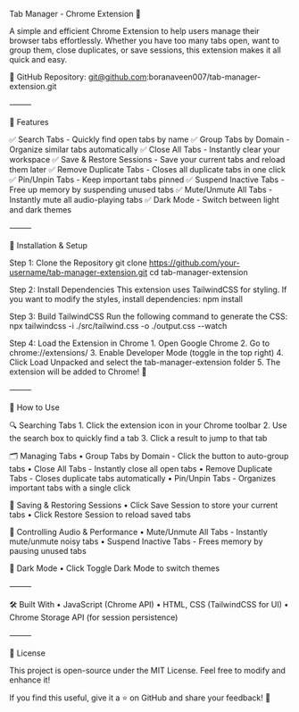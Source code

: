 Tab Manager - Chrome Extension 🚀

A simple and efficient Chrome Extension to help users manage their browser tabs effortlessly. Whether you have too many tabs open, want to group them, close duplicates, or save sessions, this extension makes it all quick and easy.

🔗 GitHub Repository: git@github.com:boranaveen007/tab-manager-extension.git

⸻

🌟 Features

✅ Search Tabs - Quickly find open tabs by name
✅ Group Tabs by Domain - Organize similar tabs automatically
✅ Close All Tabs - Instantly clear your workspace
✅ Save & Restore Sessions - Save your current tabs and reload them later
✅ Remove Duplicate Tabs - Closes all duplicate tabs in one click
✅ Pin/Unpin Tabs - Keep important tabs pinned
✅ Suspend Inactive Tabs - Free up memory by suspending unused tabs
✅ Mute/Unmute All Tabs - Instantly mute all audio-playing tabs
✅ Dark Mode - Switch between light and dark themes

⸻

🔧 Installation & Setup

Step 1: Clone the Repository
git clone https://github.com/your-username/tab-manager-extension.git
cd tab-manager-extension

Step 2: Install Dependencies
This extension uses TailwindCSS for styling. If you want to modify the styles, install dependencies:
npm install

Step 3: Build TailwindCSS
Run the following command to generate the CSS:
npx tailwindcss -i ./src/tailwind.css -o ./output.css --watch

Step 4: Load the Extension in Chrome
	1.	Open Google Chrome
	2.	Go to chrome://extensions/
	3.	Enable Developer Mode (toggle in the top right)
	4.	Click Load Unpacked and select the tab-manager-extension folder
	5.	The extension will be added to Chrome! 🎉

⸻

📌 How to Use

🔍 Searching Tabs
	1.	Click the extension icon in your Chrome toolbar
	2.	Use the search box to quickly find a tab
	3.	Click a result to jump to that tab

🗂️ Managing Tabs
	•	Group Tabs by Domain - Click the button to auto-group tabs
	•	Close All Tabs - Instantly close all open tabs
	•	Remove Duplicate Tabs - Closes duplicate tabs automatically
	•	Pin/Unpin Tabs - Organizes important tabs with a single click

💾 Saving & Restoring Sessions
	•	Click Save Session to store your current tabs
	•	Click Restore Session to reload saved tabs

🎵 Controlling Audio & Performance
	•	Mute/Unmute All Tabs - Instantly mute/unmute noisy tabs
	•	Suspend Inactive Tabs - Frees memory by pausing unused tabs

🌙 Dark Mode
	•	Click Toggle Dark Mode to switch themes

⸻

🛠️ Built With
	•	JavaScript (Chrome API)
	•	HTML, CSS (TailwindCSS for UI)
	•	Chrome Storage API (for session persistence)

⸻

📜 License

This project is open-source under the MIT License. Feel free to modify and enhance it!

If you find this useful, give it a ⭐ on GitHub and share your feedback! 🚀
